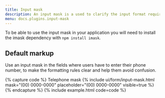```yaml
---
title: Input mask
description: An input mask is a used to clarify the input format required in a given field and is helpful for users, removing confusion and reducing the number of validation errors.
menu: docs.plugins.input-mask
---
```


To be able to use the input mask in your application you will need to install the imask dependency with `npm install imask`.

## Default markup

Use an input mask in the fields where users have to enter their phone number, to make the formatting rules clear and help them avoid confusion.

{% capture code %}
<label class="form-label">Telephone mask</label>
{% include ui/form/input-mask.html mask="(00) 0000-0000" placeholder="(00) 0000-0000" visible=true %}
{% endcapture %}
{% include example.html code=code %}
